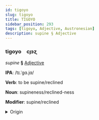 ```yaml
---
id: tigoyo
slug: tigoyo
title: TIGOYO
sidebar_position: 293
tags: [tigoyo, Adjective, Austronesian]
description: supine § Adjective
---
```


### tigoyo&emsp;<span kind="abugida">cȷꜿɀ</span>

*supine* **§** [Adjective](../../tags/Adjective)

**IPA**: /tɪ.ˈgɑ.jɑ/

**Verb**: to be supine/reclined

**Noun**: supineness/reclined-ness

**Modifier**: supine/reclined

<details>
    <summary>Origin</summary>
    Bikol, Central tigayà [tiˈɡa.jaʔ]<br/>
    <em>Austronesian Language Family</em>
</details>